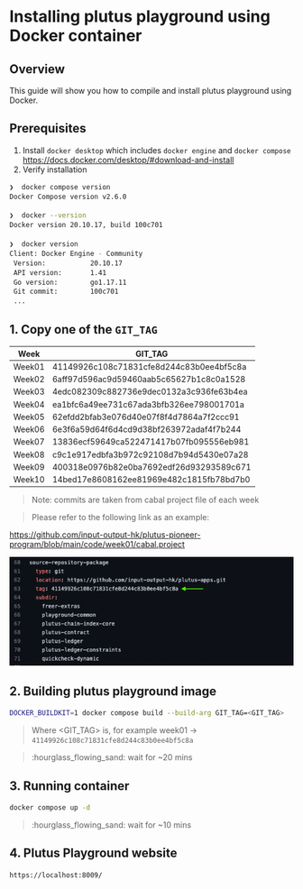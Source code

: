# Installing plutus playground using Docker container

## Overview

This guide will show you how to compile and install plutus playground using Docker.

## Prerequisites

1. Install `docker desktop` which includes `docker engine` and `docker compose` https://docs.docker.com/desktop/#download-and-install
2. Verify installation

```bash
❯  docker compose version
Docker Compose version v2.6.0

❯  docker --version
Docker version 20.10.17, build 100c701

❯  docker version
Client: Docker Engine - Community
 Version:           20.10.17
 API version:       1.41
 Go version:        go1.17.11
 Git commit:        100c701
 ...
```

## 1. Copy one of the `GIT_TAG`

| **Week** | **GIT\_TAG**                             |
| -------- | ---------------------------------------- |
| Week01   | 41149926c108c71831cfe8d244c83b0ee4bf5c8a |
| Week02   | 6aff97d596ac9d59460aab5c65627b1c8c0a1528 |
| Week03   | 4edc082309c882736e9dec0132a3c936fe63b4ea |
| Week04   | ea1bfc6a49ee731c67ada3bfb326ee798001701a |
| Week05   | 62efdd2bfab3e076d40e07f8f4d7864a7f2ccc91 |
| Week06   | 6e3f6a59d64f6d4cd9d38bf263972adaf4f7b244 |
| Week07   | 13836ecf59649ca522471417b07fb095556eb981 |
| Week08   | c9c1e917edbfa3b972c92108d7b94d5430e07a28 |
| Week09   | 400318e0976b82e0ba7692edf26d93293589c671 |
| Week10   | 14bed17e8608162ee81969e482c1815fb78bd7b0 |

> Note: commits are taken from cabal project file of each week

> Please refer to the following link as an example:

https://github.com/input-output-hk/plutus-pioneer-program/blob/main/code/week01/cabal.project

![Alt text](cabal-project-example.png)

## 2. Building plutus playground image

```bash
DOCKER_BUILDKIT=1 docker compose build --build-arg GIT_TAG=<GIT_TAG> 
```

> Where \<GIT\_TAG> is, for example week01 → `41149926c108c71831cfe8d244c83b0ee4bf5c8a`

> :hourglass\_flowing\_sand: wait for \~20 mins

## 3. Running container

```bash
docker compose up -d
```

> :hourglass\_flowing\_sand: wait for \~10 mins

## 4. Plutus Playground website

```http
https://localhost:8009/
```
